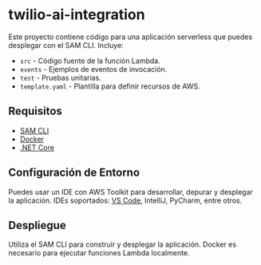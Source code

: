 # twilio-ai-integration

Este proyecto contiene código para una aplicación serverless que puedes desplegar con el SAM CLI. Incluye:

- `src` - Código fuente de la función Lambda.
- `events` - Ejemplos de eventos de invocación.
- `test` - Pruebas unitarias.
- `template.yaml` - Plantilla para definir recursos de AWS.

## Requisitos

- [SAM CLI](https://docs.aws.amazon.com/serverless-application-model/latest/developerguide/serverless-sam-cli-install.html)
- [Docker](https://hub.docker.com/search/?type=edition&offering=community)
- [.NET Core](https://www.microsoft.com/net/download)

## Configuración de Entorno

Puedes usar un IDE con AWS Toolkit para desarrollar, depurar y desplegar la aplicación. IDEs soportados: [VS Code](https://docs.aws.amazon.com/toolkit-for-vscode/latest/userguide/welcome.html), IntelliJ, PyCharm, entre otros.

## Despliegue

Utiliza el SAM CLI para construir y desplegar la aplicación. Docker es necesario para ejecutar funciones Lambda localmente.
